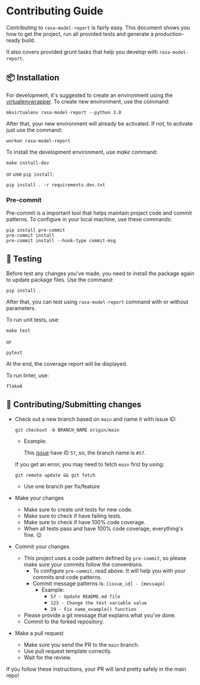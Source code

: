 # Contributing Guide
Contributing to `rasa-model-report` is fairly easy. This document shows you how to get the project, run all provided tests and generate a production-ready build.

It also covers provided grunt tasks that help you develop with `rasa-model-report`.


## 📦 Installation
For development, it's suggested to create an environment using the [virtualenvwrapper](https://virtualenvwrapper.readthedocs.io/en/latest/install.html#basic-installation). To create new environment, use the command:
```
mkvirtualenv rasa-model-report --python 3.8
```
After that, your new environment will already be activated. If not, to activate just use the command:
```
workon rasa-model-report
```

To install the development environment, use *make* command:
```
make install-dev
```
or use `pip install`:
```
pip install . -r requirements.dev.txt
```

### Pre-commit
Pre-commit is a important tool that helps maintain project code and commit patterns. To configure in your local machine, use these commands:
```
pip install pre-commit
pre-commit install
pre-commit install --hook-type commit-msg
```


## 🧪 Testing
Before test any changes you've made, you need to install the package again to update package files. Use the command:
```
pip install .
```
After that, you can test using `rasa-model-report` command with or without parameters.

To run unit tests, use:
```
make test
```
or
```
pytest
```
At the end, the coverage report will be displayed.

To run linter, use:
```
flake8
```


## 📝 Contributing/Submitting changes
- Check out a new branch based on `main` and name it with issue ID:
    ```
    git checkout -b BRANCH_NAME origin/main
    ```
    - Example:

        This [issue](https://github.com/brunohjs/rasa-model-report/issues/57) have ID `57`, so, the branch name is `#57`.

    If you get an error, you may need to fetch `main` first by using:
    ```
    git remote update && git fetch
    ```
  - Use one branch per fix/feature

- Make your changes
  - Make sure to create unit tests for new code.
  - Make sure to check if have failing tests.
  - Make sure to check if have 100% code coverage.
  - When all tests pass and have 100% code coverage, everything's fine. 😉
- Commit your changes
  - This project uses a code pattern defined by `pre-commit`, so please make sure your commits follow the conventions.
    - To configure `pre-commit`, read above. It will help you with your commits and code patterns.
    - Commit message patterns is: `[issue_id] - [message]`
      - Example:
        - `57 - Update README.md file`
        - `123 - Change the test variable value`
        - `29 - Fix name_example() function`
  - Please provide a git message that explains what you've done.
  - Commit to the forked repository.
- Make a pull request
  - Make sure you send the PR to the `main` branch.
  - Use pull request template correctly.
  - Wait for the review.

If you follow these instructions, your PR will land pretty safely in the main repo!
